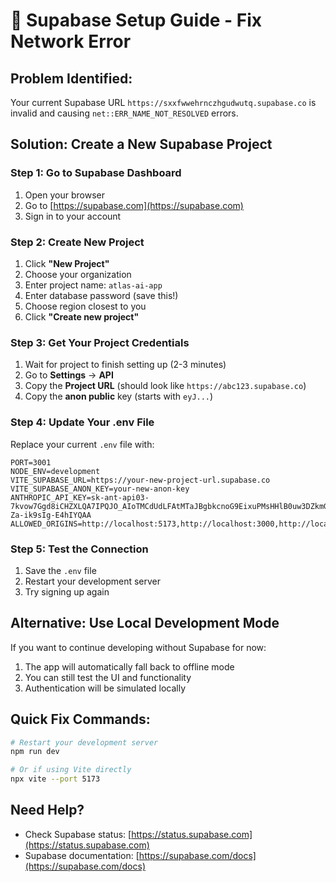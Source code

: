 # 🔧 Supabase Setup Guide - Fix Network Error

## **Problem Identified:**
Your current Supabase URL `https://sxxfwwehrnczhgudwutq.supabase.co` is invalid and causing `net::ERR_NAME_NOT_RESOLVED` errors.

## **Solution: Create a New Supabase Project**

### **Step 1: Go to Supabase Dashboard**
1. Open your browser
2. Go to [https://supabase.com](https://supabase.com)
3. Sign in to your account

### **Step 2: Create New Project**
1. Click **"New Project"**
2. Choose your organization
3. Enter project name: `atlas-ai-app`
4. Enter database password (save this!)
5. Choose region closest to you
6. Click **"Create new project"**

### **Step 3: Get Your Project Credentials**
1. Wait for project to finish setting up (2-3 minutes)
2. Go to **Settings** → **API**
3. Copy the **Project URL** (should look like `https://abc123.supabase.co`)
4. Copy the **anon public** key (starts with `eyJ...`)

### **Step 4: Update Your .env File**
Replace your current `.env` file with:

```env
PORT=3001
NODE_ENV=development
VITE_SUPABASE_URL=https://your-new-project-url.supabase.co
VITE_SUPABASE_ANON_KEY=your-new-anon-key
ANTHROPIC_API_KEY=sk-ant-api03-7kvow7Ggd8iCHZXLQA7IPQJO_AIoTMCdUdLFAtMTaJBgbkcnoG9EixuPMsHHlB0uw3DZkmGhwe_pN
Za-ik9sIg-E4hIYQAA
ALLOWED_ORIGINS=http://localhost:5173,http://localhost:3000,http://localhost:5175
```

### **Step 5: Test the Connection**
1. Save the `.env` file
2. Restart your development server
3. Try signing up again

## **Alternative: Use Local Development Mode**

If you want to continue developing without Supabase for now:

1. The app will automatically fall back to offline mode
2. You can still test the UI and functionality
3. Authentication will be simulated locally

## **Quick Fix Commands:**

```bash
# Restart your development server
npm run dev

# Or if using Vite directly
npx vite --port 5173
```

## **Need Help?**
- Check Supabase status: [https://status.supabase.com](https://status.supabase.com)
- Supabase documentation: [https://supabase.com/docs](https://supabase.com/docs) 